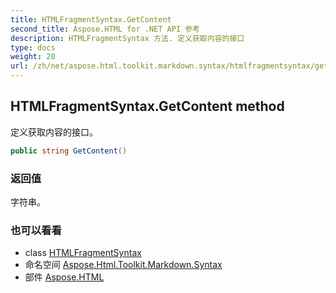 ```yaml
---
title: HTMLFragmentSyntax.GetContent
second_title: Aspose.HTML for .NET API 参考
description: HTMLFragmentSyntax 方法. 定义获取内容的接口
type: docs
weight: 20
url: /zh/net/aspose.html.toolkit.markdown.syntax/htmlfragmentsyntax/getcontent/
---
```

## HTMLFragmentSyntax.GetContent method

定义获取内容的接口。

```csharp
public string GetContent()
```

### 返回值

字符串。

### 也可以看看

* class [HTMLFragmentSyntax](../)
* 命名空间 [Aspose.Html.Toolkit.Markdown.Syntax](../../htmlfragmentsyntax/)
* 部件 [Aspose.HTML](../../../)


